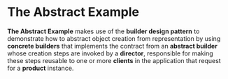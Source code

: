 # The Abstract Example

**The Abstract Example** makes use of the **builder design pattern** to demonstrate how to abstract object creation from representation by using **concrete builders** that implements the contract from an **abstract builder** whose creation
steps are invoked by a **director**, responsible for making these steps reusable to one or more **clients** in the
application that request for a **product** instance.